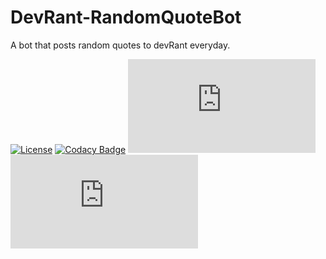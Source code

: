 # DevRant-RandomQuoteBot

A bot that posts random quotes to devRant everyday.

[![License](https://img.shields.io/github/license/mashape/apistatus.svg)](https://github.com/Skayo/DevRant-RandomQuoteBot/blob/master/LICENSE.md)
[![Codacy Badge](https://api.codacy.com/project/badge/Grade/69e93d37f12643ccba15a2104ba4e562)](https://www.codacy.com/app/Skayo/DevRant-RandomQuoteBot?utm_source=github.com&amp;utm_medium=referral&amp;utm_content=Skayo/DevRant-RandomQuoteBot&amp;utm_campaign=Badge_Grade)
[![Quotes](http://skayo.2ix.de/Shields/bot.php?type=quotes)](https://www.devrant.io/users/RandomQuote)
[![Score](http://skayo.2ix.de/Shields/bot.php?type=score)](https://www.devrant.io/users/RandomQuote)

